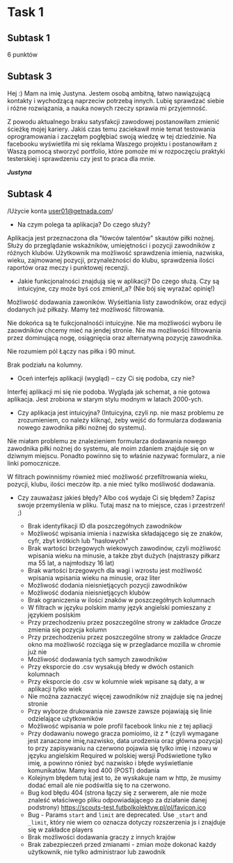 # **Task 1** 

## **Subtask 1** 

6 punktów 


## **Subtask 3** 

Hej :) Mam na imię Justyna. Jestem osobą ambitną, łatwo nawiązującą kontakty i wychodzącą naprzeciw potrzebą innych. Lubię sprawdzać siebie i różne rozwiązania, a nauka nowych rzeczy sprawia mi przyjemność.


Z powodu aktualnego braku satysfakcji zawodowej postanowiłam zmienić ścieżkę mojej kariery. Jakiś czas temu zaciekawił mnie temat testowania oprogramowania i zaczęłam pogłębiać swoją wiedzę w tej dziedzinie. Na facebooku wyświetliła mi się reklama Waszego projektu i postanowiłam z Waszą pomocą stworzyć portfolio, które pomoże mi w rozpoczęciu praktyki testerskiej i sprawdzeniu czy jest to praca dla mnie.


__*Justyna*__ 


## **Subtask 4** 

/Użycie konta user01@getnada.com/

* Na czym polega ta aplikacja? Do czego służy?

Aplikacja jest przeznaczona dla "łówców talentów" skautów piłki nożnej. Służy do przeglądanie wskaźników, umiejętności i pozycji zawodników z różnych klubów. Użytkownik ma możliwość sprawdzenia imienia, nazwiska, wieku, zajmowanej pozycji, przynależności do klubu, sprawdzenia ilości raportów oraz meczy i punktowej recenzji.


* Jakie funkcjonalności znajdują się w aplikacji? Do czego służą. Czy są intuicyjne, czy może byś coś zmienił_a? (Nie bój się wyrażać opinię!)

Możliwość dodawania zawoników. Wyśeitlania listy zawodników, oraz edycji dodanych już piłkaży. Mamy też możliwość filtrowania.

Nie dokońca są te fuikcjonalnośći intuicyjne. Nie ma możliwości wyboru ile zaowdników chcemy mieć na jendej stronie. Nie ma możliwości filtrowania przez dominującą nogę, osiągnięcia oraz alternatywną pozycję zawodnika.

Nie rozumiem pól Łączy nas piłka i 90 minut.

Brak podziału na kolumny.


* Oceń interfejs aplikacji (wygląd) – czy Ci się podoba, czy nie?

Interfej aplikacji mi się nie podoba. Wygląda jak schemat, a nie gotowa aplikacja. Jest zrobiona w starym stylu modnym w latach 2000-ych.

* Czy aplikacja jest intuicyjna? (Intuicyjna, czyli np. nie masz problemu ze zrozumieniem, co należy kliknąć, żeby wejść do formularza dodawania nowego zawodnika piłki nożnej do systemu).

Nie miałam problemu ze znalezieniem formularza dodawania nowego zawodnika piłki nożnej do systemu, ale moim zdaniem znajduje się on w dziwnym miejscu. Ponadto powinno się to właśnie nazywać formularz, a nie linki pomocznicze.

W filtrach powinniśmy również mieć możliwość przefiltrowania wieku, pozycji, klubu, ilości meczów itp. a nie mieć tylko mośliwość dodawania.

* Czy zauważasz jakieś błędy? Albo coś wydaje Ci się błędem? Zapisz swoje przemyślenia w pliku. Tutaj masz na to miejsce, czas i przestrzeń! ;)

  * Brak identyfikacji ID dla poszczegółnych zawodników
  * Możliwość wpisania imienia i nazwiska składającego się ze znaków, cyfr, zbyt krótkich lub "hasłowych"
  * Brak wartości brzegowych wiekowych zawodinów, czyli możliwość wpisania wieku na minusie, a także zbyt dużych (najstraszy piłkarz ma 55 lat, a najmłodszy 16 lat)
  * Brak wartości brzegowych dla wagi i wzrostu jest możliwość wpisania wpisania wieku na minusie, oraz liter
  * Możliwość dodania nieisnietjących pozycji zawodników
  * Możliwość dodania nieisnietjących klubów
  * Brak ograniczenia w ilości znaków w poszczegółnych kolumnach
  * W filtrach w języku polskim mamy język angielski pomieszany z językiem poslskim
  * Przy przechodzeniu przez poszczególne strony w zakładce _Gracze_ zmienia się pozycja kolumn
  * Przy przechodzeniu przez poszczególne strony w zakładce _Gracze_ okno ma możliwość rozciąga się w przegladarce mozilla w chromie już nie
  * Możliwość dodawania tych samych zawodników
  * Przy eksporcie do .csv wysakują błedy w dwóch ostanich kolumnach
  * Przy eksporcie do .csv w kolumnie wiek wpisane są daty, a w aplikacji tylko wiek
  * Nie można zaznaczyć więcej zawodników niż znajduje się na jednej stronie
  * Przy wyborze drukowania nie zawsze zawsze pojawiają się linie odzielające użytkowników
  * Możliwość wpisania w pole profil facebook linku nie z tej apliacji
  * Przy dodawaniu nowego gracza pomioimo, iż z * (czyli wymagane jest zanaczone imię,nazwisko, data urodzenia oraz główna pozycja) to przy zapisywaniu na czerwono pojawia się tylko imię i nzowu w języku angielskim Required w polskiej wersji Podświetlone tylko imię, a powinno rónież być nazwisko i błęde wyświetlanie komunikatów. Mamy kod 400 (POST) dodania 
  * Kolejnym błędem tutaj jest to, że  wyskakuje nam w http, że musimy dodać email ale nie podświtla się to na czerwono.
  * Bug kod błędu 404 (strona łączy się z serwerem, ale nie może znaleść właściwego pliku odpowiadającego za działanie danej podstrony) https://scouts-test.futbolkolektyw.pl/pl/favicon.ico
  * Bug - Params `start` and `limit` are deprecated. Use `_start` and `_limit`, który nie wiem co oznacza dotyczy rozszerzenia js i znajduje się w zakładce players
  * Brak możliwości dodawania graczy z innych krajów
  * Brak zabezpieczeń przed zmianami - zmian może dokonać każdy użytkownik, nie tylko administraor lub zawodnik
